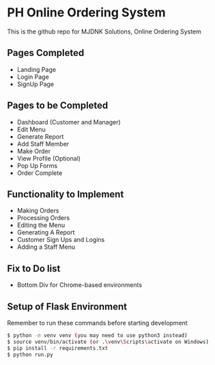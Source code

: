 # PH Online Ordering System

This is the github repo for MJDNK Solutions, Online Ordering System

## Pages Completed 

- Landing Page
- Login Page
- SignUp Page

## Pages to be Completed 

- Dashboard (Customer and Manager)
- Edit Menu
- Generate Report
- Add Staff Member 
- Make Order
- View Profile (Optional)
- Pop Up Forms
- Order Complete

## Functionality to Implement

- Making Orders
- Processing Orders
- Editing the Menu
- Generating A Report
- Customer Sign Ups and Logins
- Adding a Staff Menu

## Fix to Do list

- Bottom Div for Chrome-based environments

## Setup of Flask Environment

Remember to run these commands before starting development

```bash
$ python -m venv venv (you may need to use python3 instead)
$ source venv/bin/activate (or .\venv\Scripts\activate on Windows)
$ pip install -r requirements.txt 
$ python run.py
```